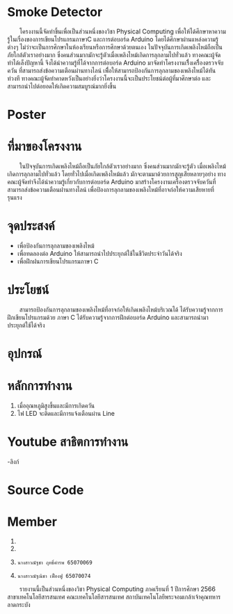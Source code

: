 # Smoke Detector
&emsp;&emsp;โครงงานนี้จัดทำขึ้นเพื่อเป็นส่วนหนึ่งของวิชา Physical Computing เพื่อให้ได้ศึกษาหาความรู้ในเรื่องของการเขียนโปรแกรมภาษาC และการต่อบอร์ด Arduino โดยได้ศึกษาผ่านแหล่งความรู้ต่างๆ ไม่ว่าจะเป็นการศึกษาในห้องเรียนหรือการศึกษาด้วยตนเอง ในปัจจุบันการเกิดเพลิงไหม้ถือเป็นภัยใกล้ตัวเราอย่างมาก ซึ่งคนส่วนมากมักจะรู้ตัวเมื่อเพลิงไหม้เกิดการลุกลามไปทั่วแล้ว ทางคณะผู้จัดทำได้เล็งปัญหานี้ จึงได้นำความรู้ที่ได้จากการต่อบอร์ด Arduino มาจัดทำโครงงานเรื่ิงเครื่ิองตรวจจับควัน ที่สามารถส่งข้อความเตือนผ่านทางไลน์ เพื่ิอให้สามารถป้องกันการลุกลามของเพลิงไหม้ได้ทันท่วงที ทางคณะผู้จัดทำคาดหวังเป็นอย่างยิ่งว่าโครงงานนี้จะเป็นประโยชน์ต่อผู้ที่มาศึกษาต่อ และสามารถนำไปต่อยอดให้เกิดความสมบูรณ์มากยิ่งขึ้น 

# Poster


# ที่มาของโครงงาน
&emsp;&emsp;ในปัจจุบันการเกิดเพลิงไหม้ถือเป็นภัยใกล้ตัวเราอย่างมาก ซึ่งคนส่วนมากมักจะรู้ตัว เมื่อเพลิงไหม้เกิดการลุกลามไปทั่วแล้ว โดยทั่วไปเมื่อเกิดเพลิงไหม้แล้ว มักจะตามมาด้วยการสูญเสียหลายๆอย่าง ทางคณะผู้จัดทำจึงได้นำความรู้เกี่ยวกับการต่อบอร์ด Arduino มาสร้างโครงงานเครื่องตรวจจับควันที่สามารถส่งข้อความเตือนผ่่านทางไลน์ เพื่อป้องการลุกลามของเพลิงไหม้ที่อาจก่อให้ความเสียหายที่รุนแรง

# จุดประสงค์
* เพื่อป้องกันการลุกลามของเพลิงไหม้
* เพื่อทดลองต่อ Arduino ให้สามารถนำไปประยุกต์ใช้ในชีวิตประจำวันได้จริง
* เพื่อฝึกฝนการเขียนโปรแกรมภาษา C

# ประโยชน์
&emsp;&emsp;สามารถป้องกันการลุกลามของเพลิงไหม้ที่อาจก่อให้เกิดเพลิงไหม้บริเวณได้ ได้รับความรู้จากการฝึกเขียนโปรแกรมด้วย ภาษา C ได้รับความรู้จากการฝึกต่อบอร์ด Arduino และสามารถนำมาประยุกต์ใช้ได้จริง
# อุปกรณ์

# หลักการทำงาน
1. เมื่ออุณหภูมิสูงขึ้นและมีการเกิดควัน
2. ไฟ LED จะติดและมีการแจ้งเตือนผ่าน Line



# Youtube สาธิตการทำงาน
-ลิงก์

# Source Code

# Member
1.      
2.      
3.     นางสาวณัฐชา ฤทธิ์คำรพ 65070069 
4.     นางสาวณัฐณิชา เฟื่องฟู 65070074
&emsp;&emsp;รายงานนี้เป็นส่วนหนึ่งของวิชา Physical Computing ภาคเรียนที่ 1 ปีการศึกษา 2566 
สาขาเทคโนโลยีสารสนเทศ คณะเทคโนโลยีสารสนเทศ   สถาบันเทคโนโลยีพระจอมเกล้าเจ้าคุณทหารลาดกระบัง
